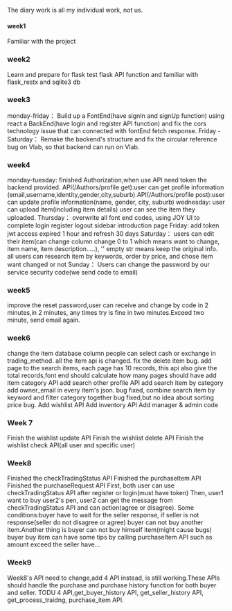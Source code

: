 The diary work is all my individual work, not us.
#### week1
Familiar with the project
### week2
Learn and prepare for flask
test flask API function and familiar with flask_restx and sqlite3 db
### week3
monday-friday：
Build up a FontEnd(have signIn and signUp function) using react
a BackEnd(have login and register API function) and fix the cors technology issue  that can connected with fontEnd fetch response. 
Friday - Saturday：
Remake the backend's structure and fix the circular reference bug on Vlab, so that backend can run on Vlab.
### week4
monday-tuesday:
finished Authorization,when use API need token the backend provided.
API(/Authors/profile get):user can get profile information (email,username,identity,gender,city,suburb)
API(/Authors/profile post):user can update profile information(name, gender, city, suburb)
wednesday:
user can upload item(including item details)
user can see the item they uploaded.
Thursday：
overwrite all font end codes, using JOY UI to complete login register logout sidebar introduction page
Friday:
add token jwt access expired 1 hour and refresh 30 days
Saturday：
users can edit their item(can change column change 0 to 1 which means want to change, item name, item description.....), '' empty str means keep the original info.
all users can research item by keywords, order by price, and chose item want changed or not
Sunday：
Users can change the password by our service security code(we send code to email)
### week5
improve the reset password,user can receive and change by code in 2 minutes,in 2 minutes, any times try is fine in two minutes.Exceed two minute, send email again.
### week6
change the item database column people can select cash or exchange in trading_method.
all the item api is changed.
fix the delete item bug.
add page to the search items, each page has 10 records, this api also give the total records,font end should calculate how many pages should have
add item category API
add search other profile API
add search item by category
add owner_email in every item's json.
bug fixed, combine search item by keyword and filter category together
bug fixed,but no idea about sorting price bug.
Add wishlist API
Add inventory API
Add manager & admin code
### Week 7
Finish the wishlist update API
Finish the wishlist delete API
Finish the wishlist check API(all user and specific user)
### Week8
Finished the checkTradingStatus API
Finished the purchaseItem API
Finished the purchaseRequest API
First, both user can use checkTradingStatus API after register or login(must have token)
Then, user1 want to buy user2's pen, user2 can get the message from checkTradingStatus API
and can action(agree or disagree).
Some conditions:buyer have to wait for the seller response, if seller is not response(seller do not disagree or agree)
buyer can not buy another item.Another thing is buyer can not buy himself item(might cause bugs)
buyer buy item can have some tips by calling purchaseItem API such as amount exceed the seller have... 
### Week9
Week8's API need to change,add 4 API instead, is still working.These APIs should handle the purchase and purchase history function for both buyer and seller.
TODU 4 API,get_buyer_history API, get_seller_history API, get_process_traidng, purchase_item API.

